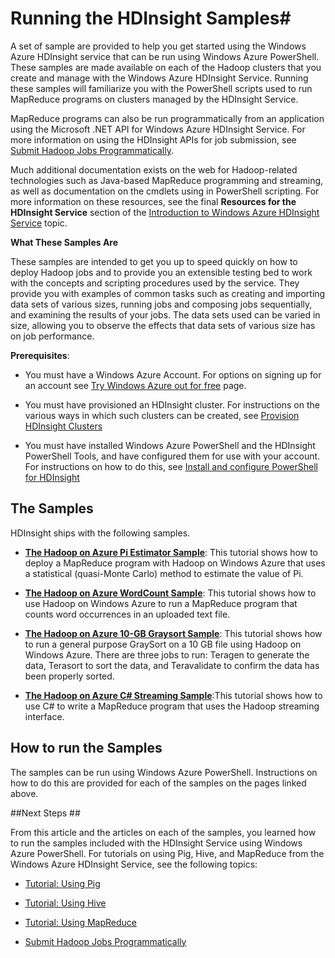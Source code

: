 <properties linkid="manage-services-hdinsight-run-samples" urlDisplayName="How to run Samples" pageTitle="How to Run the HDInsight Samples - Windows Azure Services" title="How to Run the HDInsight Samples - Windows Azure Services" metaKeywords="hdinsight samples, hdinsight samples azure" Description="Learn how to run the samples included with the Windows Azure HDInsight service." umbracoNaviHide="0" disqusComments="1" writer="sburgess" editor="mollybos" manager="paulettm" />


# Running the HDInsight Samples#

A set of sample are provided to help you get started using the Windows Azure HDInsight service that can be run using Windows Azure PowerShell. These samples are made available on each of the Hadoop clusters that you create and manage with the Windows Azure HDInsight Service. Running these samples will familiarize you with the PowerShell scripts used to run MapReduce programs on clusters managed by the HDInsight Service.

MapReduce programs can also be run programmatically from an application using the Microsoft .NET API for Windows Azure HDInsight Service. For more information on using the HDInsight APIs for job submission, see [Submit Hadoop Jobs Programmatically][submit-jobs-programmatically].

Much additional documentation exists on the web for Hadoop-related technologies such as Java-based MapReduce programming and streaming, as well as documentation on the cmdlets using in PowerShell scripting. For more information on these resources, see the final **Resources for the HDInsight Service** section of the [Introduction to Windows Azure HDInsight Service][hdinsight-resources] topic.

**What These Samples Are**

<p>These samples are intended to get you up to speed quickly on how to deploy Hadoop jobs and to provide you an extensible testing bed to work with the concepts and scripting procedures used by the service. They provide you with examples of common tasks such as creating and importing data sets of various sizes, running jobs and composing jobs sequentially, and examining the results of your jobs. The data sets used can be varied in size, allowing you to observe the effects that data sets of various size has on job performance.</p>


**Prerequisites**:	

- You must have a Windows Azure Account. For options on signing up for an account see [Try Windows Azure out for free](http://www.windowsazure.com/en-us/pricing/free-trial/) page.

- You must have provisioned an HDInsight cluster. For instructions on the various ways in which such clusters can be created, see [Provision HDInsight Clusters](/en-us/manage/services/hdinsight/provision-hdinsight-clusters/)

- You must have installed Windows Azure PowerShell and the HDInsight PowerShell Tools, and have configured them for use with your account. For instructions on how to do this, see [Install and configure PowerShell for HDInsight](/en-us/manage/services/hdinsight/configure-powershell-for-hdinsight/)

## The Samples ##

HDInsight ships with the following samples.

- [**The Hadoop on Azure Pi Estimator Sample**][pi-estimator]: This tutorial shows how to deploy a MapReduce program with Hadoop on Windows Azure that uses a statistical (quasi-Monte Carlo) method to estimate the value of Pi.

- [**The Hadoop on Azure WordCount Sample**][wordcount]: This tutorial shows how to use Hadoop on Windows Azure to run a MapReduce program that counts word occurrences in an uploaded text file.

- [**The Hadoop on Azure 10-GB Graysort Sample**][10gb-graysort]: This tutorial shows how to run a general purpose GraySort on a 10 GB file using Hadoop on Windows Azure. There are three jobs to run: Teragen to generate the data, Terasort to sort the data, and Teravalidate to confirm the data has been properly sorted.

- [**The Hadoop on Azure C# Streaming Sample**][cs-streaming]:This tutorial shows how to use C# to write a MapReduce program that uses the Hadoop streaming interface. 


## How to run the Samples ##

The samples can be run using Windows Azure PowerShell. Instructions on how to do this are provided for each of the samples on the pages linked above.

##Next Steps ##

From this article and the articles on each of the samples, you learned how to run the samples included with the HDInsight Service using Windows Azure PowerShell. For tutorials on using Pig, Hive, and MapReduce from the Windows Azure HDInsight Service, see the following topics:


* [Tutorial: Using Pig][pig]

* [Tutorial: Using Hive][hive]

* [Tutorial: Using MapReduce][mapreduce]

* [Submit Hadoop Jobs Programmatically][submit-jobs-programmatically]


[getting-started]: /en-us/manage/services/hdinsight/get-started-hdinsight/
[mapreduce]: /en-us/manage/services/hdinsight/using-mapreduce-with-hdinsight/
[hive]: /en-us/manage/services/hdinsight/using-hive-with-hdinsight/
[pig]: /en-us/manage/services/hdinsight/using-pig-with-hdinsight/
[pi-estimator]: /en-us/manage/services/hdinsight/howto-run-samples/sample-pi-estimator/
[10gb-graysort]: /en-us/manage/services/hdinsight/howto-run-samples/sample-10gb-graysort/
[wordcount]: /en-us/manage/services/hdinsight/howto-run-samples/sample-wordcount/
[cs-streaming]: /en-us/manage/services/hdinsight/howto-run-samples/sample-csharp-streaming/
[scoop]: /en-us/manage/services/hdinsight/howto-run-samples/sample-sqoop-import-export/
[submit-jobs-programmatically]: /en-us/manage/services/hdinsight/submit-hadoop-jobs-programmatically/
[hdinsight-resources]: /en-us/manage/services/hdinsight/introduction-hdinsight/